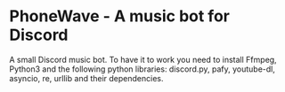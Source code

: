 # PhoneWave - A music bot for Discord
A small Discord music bot.
 To have it to work you need to install Ffmpeg, Python3 and the following python libraries: discord.py, pafy, youtube-dl, asyncio, re, urllib and their dependencies.
